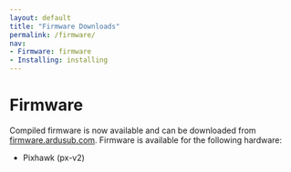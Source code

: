 ```yaml
---
layout: default
title: "Firmware Downloads"
permalink: /firmware/
nav:
- Firmware: firmware
- Installing: installing
---
```


# Firmware

Compiled firmware is now available and can be downloaded from [firmware.ardusub.com](http://firmware.ardusub.com). Firmware is available for the following hardware:

* Pixhawk (px-v2)